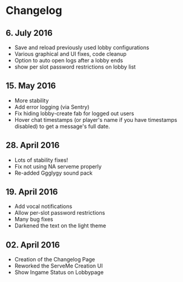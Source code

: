 # Changelog

## 6. July 2016

 * Save and reload previously used lobby configurations
 * Various graphical and UI fixes, code cleanup
 * Option to auto open logs after a lobby ends
 * show per slot password restrictions on lobby list

## 15. May 2016

 * More stability
 * Add error logging (via Sentry)
 * Fix hiding lobby-create fab for logged out users
 * Hover chat timestamps (or player's name if you have timestamps
   disabled) to get a message's full date.

## 28. April 2016

 * Lots of stability fixes!
 * Fix not using NA serveme properly
 * Re-added Ggglygy sound pack

## 19. April 2016

 * Add vocal notifications
 * Allow per-slot password restrictions
 * Many bug fixes
 * Darkened the text on the light theme

## 02. April 2016

 * Creation of the Changelog Page
 * Reworked the ServeMe Creation UI
 * Show Ingame Status on Lobbypage
